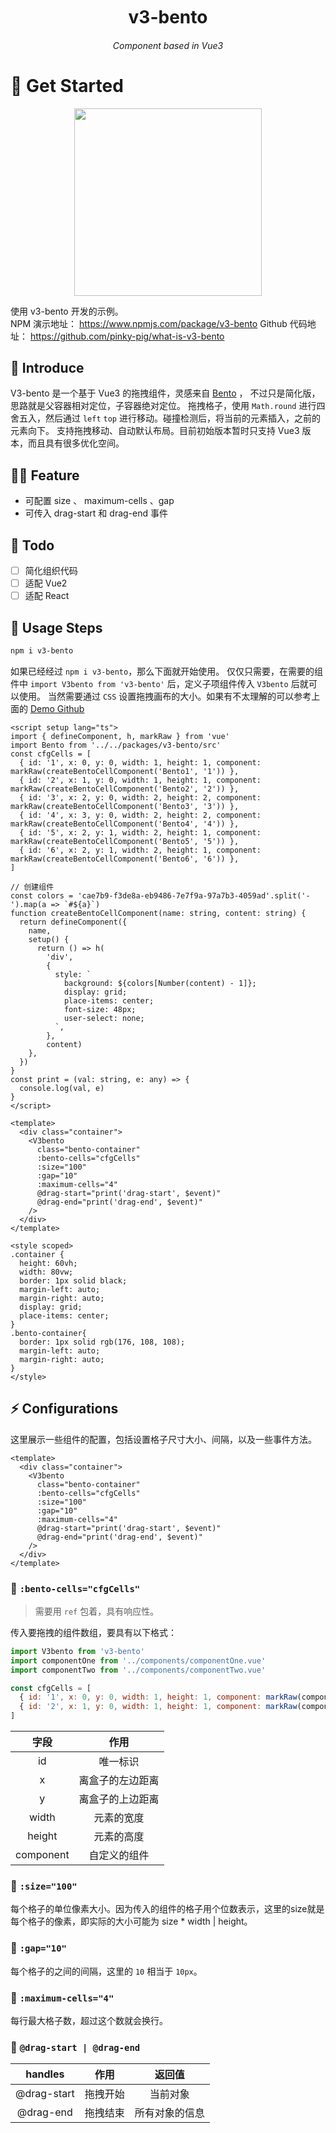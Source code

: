 

<div align="center">
	<h1 style="margin:10px">v3-bento</h1>
	<h6 align="center">Component based in Vue3</h6>
</div>


# 🌸 Get Started

<p align="center">
<img src="https://cdn.jsdelivr.net/gh/pinky-pig/pic-bed/imagesbento.gif"  height="300">
</p>

使用 v3-bento 开发的示例。   
NPM 演示地址： <https://www.npmjs.com/package/v3-bento> 
Github 代码地址： <https://github.com/pinky-pig/what-is-v3-bento>

## 🎉 Introduce

V3-bento 是一个基于 Vue3 的拖拽组件，灵感来自 [Bento](https://bento.me/pinky-pig) ， 不过只是简化版，思路就是父容器相对定位，子容器绝对定位。
拖拽格子，使用 `Math.round` 进行四舍五入，然后通过 `left` `top` 进行移动。碰撞检测后，将当前的元素插入，之前的元素向下。
支持拖拽移动、自动默认布局。目前初始版本暂时只支持 Vue3 版本，而且具有很多优化空间。

## 🏄‍♂️ Feature

- 可配置 size 、 maximum-cells 、gap
- 可传入 drag-start 和 drag-end 事件


## 👊 Todo

- [ ] 简化组织代码
- [ ] 适配 Vue2 
- [ ] 适配 React 

## 🍄 Usage Steps

```bash
npm i v3-bento
```

如果已经经过 `npm i v3-bento`，那么下面就开始使用。
仅仅只需要，在需要的组件中 `import V3bento from 'v3-bento'` 后，定义子项组件传入 `V3bento` 后就可以使用。
当然需要通过 `CSS` 设置拖拽画布的大小。如果有不太理解的可以参考上面的 [Demo Github](https://github.com/pinky-pig/what-is-drag-resize-attached-card)


```vue
<script setup lang="ts">
import { defineComponent, h, markRaw } from 'vue'
import Bento from '../../packages/v3-bento/src'
const cfgCells = [
  { id: '1', x: 0, y: 0, width: 1, height: 1, component: markRaw(createBentoCellComponent('Bento1', '1')) },
  { id: '2', x: 1, y: 0, width: 1, height: 1, component: markRaw(createBentoCellComponent('Bento2', '2')) },
  { id: '3', x: 2, y: 0, width: 2, height: 2, component: markRaw(createBentoCellComponent('Bento3', '3')) },
  { id: '4', x: 3, y: 0, width: 2, height: 2, component: markRaw(createBentoCellComponent('Bento4', '4')) },
  { id: '5', x: 2, y: 1, width: 2, height: 1, component: markRaw(createBentoCellComponent('Bento5', '5')) },
  { id: '6', x: 2, y: 1, width: 2, height: 1, component: markRaw(createBentoCellComponent('Bento6', '6')) },
]

// 创建组件
const colors = 'cae7b9-f3de8a-eb9486-7e7f9a-97a7b3-4059ad'.split('-').map(a => `#${a}`)
function createBentoCellComponent(name: string, content: string) {
  return defineComponent({
    name,
    setup() {
      return () => h(
        'div',
        {
          style: `
            background: ${colors[Number(content) - 1]};
            display: grid;
            place-items: center;
            font-size: 48px;
            user-select: none;
          `,
        },
        content)
    },
  })
}
const print = (val: string, e: any) => {
  console.log(val, e)
}
</script>

<template>
  <div class="container">
    <V3bento
      class="bento-container"
      :bento-cells="cfgCells"
      :size="100"
      :gap="10"
      :maximum-cells="4"
      @drag-start="print('drag-start', $event)"
      @drag-end="print('drag-end', $event)"
    />
  </div>
</template>

<style scoped>
.container {
  height: 60vh;
  width: 80vw;
  border: 1px solid black;
  margin-left: auto;
  margin-right: auto;
  display: grid;
  place-items: center;
}
.bento-container{
  border: 1px solid rgb(176, 108, 108);
  margin-left: auto;
  margin-right: auto;
}
</style>
```

## ⚡ Configurations

这里展示一些组件的配置，包括设置格子尺寸大小、间隔，以及一些事件方法。

```vue
<template>
  <div class="container">
    <V3bento
      class="bento-container"
      :bento-cells="cfgCells"
      :size="100"
      :gap="10"
      :maximum-cells="4"
      @drag-start="print('drag-start', $event)"
      @drag-end="print('drag-end', $event)"
    />
  </div>
</template>
```
### 🍕 `:bento-cells="cfgCells"`

> 需要用 `ref` 包着，具有响应性。

传入要拖拽的组件数组，要具有以下格式：

```js
import V3bento from 'v3-bento'
import componentOne from '../components/componentOne.vue'
import componentTwo from '../components/componentTwo.vue'

const cfgCells = [
  { id: '1', x: 0, y: 0, width: 1, height: 1, component: markRaw(componentOne) },
  { id: '2', x: 1, y: 0, width: 1, height: 1, component: markRaw(componentTwo) },
]
```

| 字段 | 作用 |
| :---: | :--: |
|  id  |   唯一标识  |
|  x |   离盒子的左边距离  |
|  y |    离盒子的上边距离  |
|  width |   元素的宽度  |
|  height |  元素的高度  |
|  component |  自定义的组件  |

### 🍔 `:size="100"`

每个格子的单位像素大小。因为传入的组件的格子用个位数表示，这里的size就是每个格子的像素，即实际的大小可能为 size * width | height。

### 🍟 `:gap="10"`

每个格子的之间的间隔，这里的 `10` 相当于 `10px`。

### 🍿 `:maximum-cells="4"`

每行最大格子数，超过这个数就会换行。


### 🍳 `@drag-start | @drag-end`

| handles | 作用 | 返回值|
| :---: | :--: |:--: |
|  @drag-start |   拖拽开始  | 当前对象 |
|  @drag-end   |   拖拽结束  | 所有对象的信息 |
 

